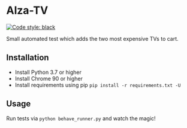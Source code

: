 # Alza-TV
[![Code style: black](https://img.shields.io/badge/code%20style-black-000000.svg)](https://github.com/ambv/black)

Small automated test which adds the two most expensive TVs to cart.

## Installation
* Install Python 3.7 or higher
* Install Chrome 90 or higher
* Install requirements using pip `pip install -r requirements.txt -U`
## Usage
Run tests via `python behave_runner.py` and watch the magic!
